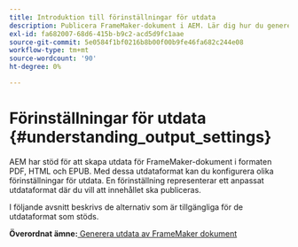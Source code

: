 ```yaml
---
title: Introduktion till förinställningar för utdata
description: Publicera FrameMaker-dokument i AEM. Lär dig hur du genererar utdata för FrameMaker-dokument i formaten PDF, HTML och EPUB.
exl-id: fa682007-68d6-415b-b9c2-acd5d9fc1aae
source-git-commit: 5e0584f1bf0216b8b00f00b9fe46fa682c244e08
workflow-type: tm+mt
source-wordcount: '90'
ht-degree: 0%

---
```


# Förinställningar för utdata {#understanding_output_settings}

AEM har stöd för att skapa utdata för FrameMaker-dokument i formaten PDF, HTML och EPUB. Med dessa utdataformat kan du konfigurera olika förinställningar för utdata. En förinställning representerar ett anpassat utdataformat där du vill att innehållet ska publiceras.

I följande avsnitt beskrivs de alternativ som är tillgängliga för de utdataformat som stöds.

**Överordnat ämne:**[ Generera utdata av FrameMaker dokument](fm-output-generatation.md)
